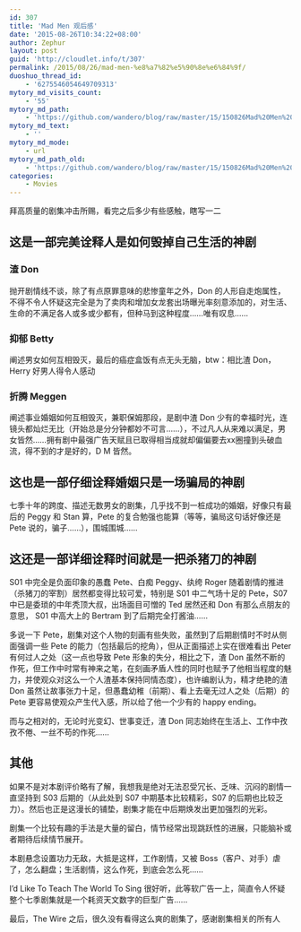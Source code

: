 ```yaml
---
id: 307
title: 'Mad Men 观后感'
date: '2015-08-26T10:34:22+08:00'
author: Zephur
layout: post
guid: 'http://cloudlet.info/t/307'
permalink: /2015/08/26/mad-men-%e8%a7%82%e5%90%8e%e6%84%9f/
duoshuo_thread_id:
    - '6275546054649709313'
mytory_md_visits_count:
    - '55'
mytory_md_path:
    - 'https://github.com/wandero/blog/raw/master/15/150826Mad%20Men%20%E8%A7%82%E5%90%8E%E6%84%9F.md'
mytory_md_text:
    - ''
mytory_md_mode:
    - url
mytory_md_path_old:
    - 'https://github.com/wandero/blog/raw/master/15/150826Mad%20Men%20%E8%A7%82%E5%90%8E%E6%84%9F.md'
categories:
    - Movies
---
```


拜高质量的剧集冲击所赐，看完之后多少有些感触，瞎写一二

## **这是一部完美诠释人是如何毁掉自己生活的神剧**



<!-- more -->

### 渣 Don

抛开剧情线不谈，除了有点原罪意味的悲惨童年之外，Don 的人形自走炮属性，不得不令人怀疑这完全是为了卖肉和增加女龙套出场曝光率刻意添加的，对生活、生命的不满足各人或多或少都有，但种马到这种程度……唯有叹息……

### 抑郁 Betty

阐述男女如何互相毁灭，最后的癌症盒饭有点无头无脑，btw：相比渣 Don，Herry 好男人得令人感动

### 折腾 Meggen

阐述事业婚姻如何互相毁灭，兼职保姆那段，是剧中渣 Don 少有的幸福时光，连镜头都灿烂无比（开始总是分分钟都妙不可言……），不过凡人从来难以满足，男女皆然……拥有剧中最强广告天赋且已取得相当成就却偏偏要去xx圈撞到头破血流，得不到的才是好的，D M 皆然。

## **这也是一部仔细诠释婚姻只是一场骗局的神剧**

七季十年的跨度、描述无数男女的剧集，几乎找不到一桩成功的婚姻，好像只有最后的 Peggy 和 Stan 算，Pete 的复合勉强也能算（等等，骗局这句话好像还是 Pete 说的，骗子……），围城围城……

## **这还是一部详细诠释时间就是一把杀猪刀的神剧**

S01 中完全是负面印象的愚蠢 Pete、白痴 Peggy、纨绔 Roger 随着剧情的推进（杀猪刀的宰割）居然都变得比较可爱，特别是 S01 中二气场十足的 Pete，S07 中已是委琐的中年秃顶大叔，出场面目可憎的 Ted 居然还和 Don 有那么点朋友的意思， S01 中高大上的 Bertram 到了后期完全打酱油……

多说一下 Pete，剧集对这个人物的刻画有些失败，虽然到了后期剧情时不时从侧面强调一些 Pete 的能力（包括最后的挖角），但从正面描述上实在很难看出 Peter 有何过人之处（这一点也导致 Pete 形象的失分，相比之下，渣 Don 虽然不断的作死，但工作中时常有神来之笔，在刻画矛盾人性的同时也赋予了他相当程度的魅力，并使观众对这么一个人渣基本保持同情态度），也许编剧认为，精才绝艳的渣 Don 虽然让故事张力十足，但愚蠢幼稚（前期）、看上去毫无过人之处（后期）的 Pete 更容易使观众产生代入感，所以给了他一个少有的 happy ending。

而与之相对的，无论时光变幻、世事变迁，渣 Don 同志始终在生活上、工作中孜孜不倦、一丝不苟的作死……

## **其他**

如果不是对本剧评价略有了解，我想我是绝对无法忍受冗长、乏味、沉闷的剧情一直坚持到 S03 后期的（从此处到 S07 中期基本比较精彩，S07 的后期也比较乏力）。然后也正是这漫长的铺垫，剧集才能在中后期焕发出更加强烈的光彩。

剧集一个比较有趣的手法是大量的留白，情节经常出现跳跃性的进展，只能脑补或者期待后续情节展开。

本剧悬念设置功力无敌，大抵是这样，工作剧情，又被 Boss（客户、对手）虐了，怎么翻盘；生活剧情，这么作死，到底会怎么死……

I’d Like To Teach The World To Sing 很好听，此等软广告一上，简直令人怀疑整个七季剧集就是一个耗资天文数字的巨型广告……

最后，The Wire 之后，很久没有看得这么爽的剧集了，感谢剧集相关的所有人